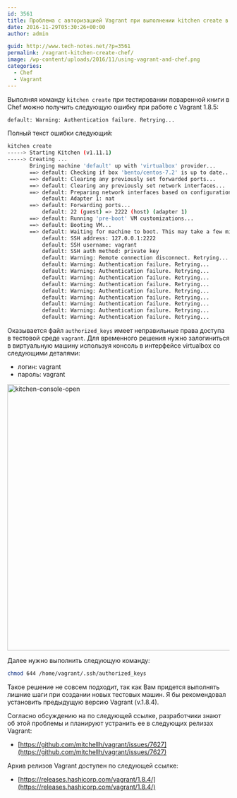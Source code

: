 ```yaml
---
id: 3561
title: Проблема с авторизацией Vagrant при выполнении kitchen create в Chef
date: 2016-11-29T05:30:26+00:00
author: admin

guid: http://www.tech-notes.net/?p=3561
permalink: /vagrant-kitchen-create-chef/
image: /wp-content/uploads/2016/11/using-vagrant-and-chef.png
categories:
  - Chef
  - Vagrant
---
```

Выполняя команду `kitchen create` при тестировании поваренной книги в Chef можно получить следующую ошибку при работе с Vagrant 1.8.5:

```bash
default: Warning: Authentication failure. Retrying...
```

Полный текст ошибки следующий:

```bash
kitchen create
-----> Starting Kitchen (v1.11.1)
-----> Creating ...
       Bringing machine 'default' up with 'virtualbox' provider...
       ==> default: Checking if box 'bento/centos-7.2' is up to date...
       ==> default: Clearing any previously set forwarded ports...
       ==> default: Clearing any previously set network interfaces...
       ==> default: Preparing network interfaces based on configuration...
           default: Adapter 1: nat
       ==> default: Forwarding ports...
           default: 22 (guest) => 2222 (host) (adapter 1)
       ==> default: Running 'pre-boot' VM customizations...
       ==> default: Booting VM...
       ==> default: Waiting for machine to boot. This may take a few minutes...
           default: SSH address: 127.0.0.1:2222
           default: SSH username: vagrant
           default: SSH auth method: private key
           default: Warning: Remote connection disconnect. Retrying...
           default: Warning: Authentication failure. Retrying...
           default: Warning: Authentication failure. Retrying...
           default: Warning: Authentication failure. Retrying...
           default: Warning: Authentication failure. Retrying...
           default: Warning: Authentication failure. Retrying...
           default: Warning: Authentication failure. Retrying...
           default: Warning: Authentication failure. Retrying...
           default: Warning: Authentication failure. Retrying...
           default: Warning: Authentication failure. Retrying...
```


Оказывается файл `authorized_keys` имеет неправильные права доступа в тестовой среде `vagrant`. Для временного решения нужно залогиниться в виртуальную машину используя консоль в интерфейсе virtualbox со следующими деталями:
  * логин: vagrant
  * пароль: vagrant

<img src="/wp-content/uploads/2016/11/kitchen-console-open.png" alt="kitchen-console-open" width="769" height="603" class="aligncenter size-full wp-image-3562" />

Далее нужно выполнить следующую команду:

```bash
chmod 644 /home/vagrant/.ssh/authorized_keys
```

Такое решение не совсем подходит, так как Вам придется выполнять лишние шаги при создании новых тестовых машин. Я бы рекомендовал установить предыдущую версию Vagrant (v.1.8.4).

Согласно обсуждению на по следующей ссылке, разработчики знают об этой проблемы и планируют устранить ее в следующих релизах Vagrant:
  * [https://github.com/mitchellh/vagrant/issues/7627](https://github.com/mitchellh/vagrant/issues/7627)

Архив релизов Vagrant доступен по следующей ссылке:
  * [https://releases.hashicorp.com/vagrant/1.8.4/](https://releases.hashicorp.com/vagrant/1.8.4/)
